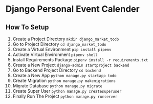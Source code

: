 # Django Personal Event Calender

## How To Setup
1. Create a Project Directory `mkdir django_market_todo`
2. Go to Project Directory `cd django_market_todo`
3. Create a Virtual Environment `pip install pipenv`
4. Activate Virtual Environment `pipenv shell`
5. Install Requirements Package `pipenv install -r requirements.txt`
6. Create a New Project `django-admin startproject backend`
7. Go to Backend Project Directory `cd backend`
8. Create a New App `python manage.py startapp todo`
9. Create Migration `python manage.py makemigrations`
10. Migrate Database `python manage.py migrate`
11. Create Super User `python manage.py createsuperuser`
12. Finally Run The Project `python manage.py runserver`